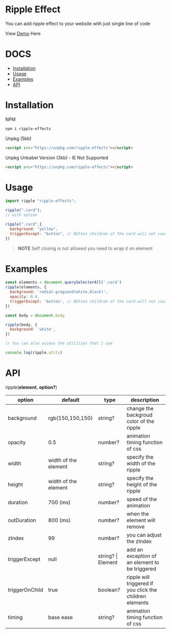 # Ripple Effect

You can add ripple effect to your website with just single line of code

View [Demo](https://codepen.io/darkcris1/pen/zYoOWrO?editors=1010) Here

# DOCS

- [Installation](#Installation)
- [Usage](#Usage)
- [Examples](#Examples)
- [API](#api)

# Installation

NPM

```bash
npm i ripple-effects
```

Unpkg (5kb)

```html
<script src="https://unpkg.com/ripple-effects"></script>
```

Unpkg Unbabel Version (3kb) - IE Not Supported

```html
<script src="https://unpkg.com/ripple-effects"></script>
```

# Usage

```javascript
import ripple "ripple-effects";

ripple(".card");
// with option

ripple(".card",{
  background: "yellow",
  triggerExcept: "button", // BUtton children of the card will not cause a trigger to the ripple
})
```

> **NOTE** Self closing is not allowed you need to wrap it on element

# Examples

```javascript
const elements = document.querySelectorAll('.card')
ripple(elements, {
  background: 'radial-gragiend(white,black)',
  opacity: 0.4,
  triggerExcept: 'button', // BUtton children of the card will not cause a trigger to the ripple
})

const body = document.body

ripple(body, {
  background: 'white',
})

// You can also access the utilities that i use

console.log(ripple.utils)
```

# API

ripple(**element**, **option?**)

| option         | default              | type               | description                                              |
| -------------- | -------------------- | ------------------ | -------------------------------------------------------- |
| background     | rgb(150,150,150)     | string?            | change the backgroud color of the ripple                 |
| opacity        | 0.5                  | number?            | animation timing function of css                         |
| width          | width of the element | string?            | specify the width of the ripple                          |
| height         | width of the element | string?            | specify the height of the ripple                         |
| duration       | 700 (ms)             | number?            | speed of the animation                                   |
| outDuration    | 800 (ms)             | number?            | when the element will remove                             |
| zIndex         | 99                   | number?            | you can adjust the zIndex                                |
| triggerExcept  | null                 | string? \| Element | add an exception of an element to be triggered           |
| triggerOnChild | true                 | boolean?           | ripple will triggered if you click the children elements |
| timing         | base ease            | string?            | animation timing function of css                         |
